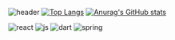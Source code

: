 ![header](https://capsule-render.vercel.app/api?type=Cylinder&text=Welcome!JeongMin'sGit)
[![Top Langs](https://github-readme-stats.vercel.app/api/top-langs/?username=KimJeongMin2)](https://github.com/anuraghazra/github-readme-stats)
[![Anurag's GitHub stats](https://github-readme-stats.vercel.app/api?username=KimJeongMin2)](https://github.com/anuraghazra/github-readme-stats)

![react](https://img.shields.io/badge/React-20232A?style=for-the-badge&logo=react&logoColor=61DAFB)
![js](https://img.shields.io/badge/JavaScript-F7DF1E?style=for-the-badge&logo=JavaScript&logoColor=white)
![dart](https://img.shields.io/badge/Dart-0175C2?style=for-the-badge&logo=dart&logoColor=white)
![spring](https://img.shields.io/badge/Spring-6DB33F?style=for-the-badge&logo=spring&logoColor=white)
